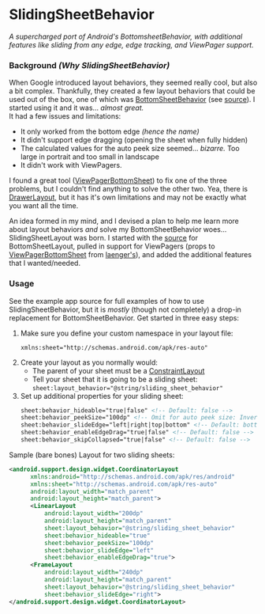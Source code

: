 # SlidingSheetBehavior
_A supercharged port of Android's BottomsheetBehavior, with additional features like sliding from any edge,  edge tracking, and ViewPager support._

### Background _(Why SlidingSheetBehavior)_
When Google introduced layout behaviors, they seemed really cool, but also a bit complex.  Thankfully, they created a few layout behaviors 
that could be used out of the box, one of which was [BottomSheetBehavior](https://developer.android.com/reference/android/support/design/widget/BottomSheetBehavior) (see [source](https://android.googlesource.com/platform/frameworks/support.git/+/master/design/src/android/support/design/widget/BottomSheetBehavior.java)).  I started using it and it was... _almost great._
<br/>
It had a few issues and limitations:
- It only worked from the bottom edge _(hence the name)_
- It didn't support edge dragging (opening the sheet when fully hidden)
- The calculated values for the auto peek size seemed... _bizarre._ Too large in portrait and too small in landscape
- It didn't work with ViewPagers.

I found a great tool ([ViewPagerBottomSheet](https://github.com/laenger/ViewPagerBottomSheet)) to fix one of the three problems, but I couldn't find anything to solve the other two. Yea, there is [DrawerLayout](https://developer.android.com/reference/android/support/v4/widget/DrawerLayout), but it has it's own limitations and may not be exactly what you want all the time.

An idea formed in my mind, and I devised a plan to help me learn more about layout behaviors _and_ solve my BottomSheetBehavior woes...   SlidingSheetLayout was born.  I started with the [source](https://android.googlesource.com/platform/frameworks/support.git/+/master/design/src/android/support/design/widget/BottomSheetBehavior.java) for BottomSheetLayout, pulled in support for ViewPagers (props to [ViewPagerBottomSheet](https://github.com/laenger/ViewPagerBottomSheet) from [laenger's](https://github.com/laenger)), and added the additional features that I wanted/needed.

### Usage
See the example app source for full examples of how to use SlidingSheetBehavior, but it is _mostly_ (though not completely) a drop-in replacement for BottomSheetBehavior.  Get started in three easy steps:

1. Make sure you define your custom namespace in your layout file: 
    ```
    xmlns:sheet="http://schemas.android.com/apk/res-auto"
    ```
2. Create your layout as you normally would: 
    * The parent of your sheet must be a [ConstraintLayout](https://developer.android.com/reference/android/support/constraint/ConstraintLayout)
    * Tell your sheet that it is going to be a sliding sheet: `sheet:layout_behavior="@string/sliding_sheet_behavior"`
3. Set up additional properties for your sliding sheet:
    ```html
    sheet:behavior_hideable="true|false" <!-- Default: false --> 
    sheet:behavior_peekSize="100dp" <!-- Omit for auto peek size: Inverted 16:9 ratio of parent's height -->
    sheet:behavior_slideEdge="left|right|top|bottom" <!-- Default: bottom --> 
    sheet:behavior_enableEdgeDrag="true|false" <!-- Default: false --> 
    sheet:behavior_skipCollapsed="true|false" <!-- Default: false --> 
    ```

Sample (bare bones) Layout for two sliding sheets: 
```xml
<android.support.design.widget.CoordinatorLayout
      xmlns:android="http://schemas.android.com/apk/res/android"
      xmlns:sheet="http://schemas.android.com/apk/res-auto"
      android:layout_width="match_parent"
      android:layout_height="match_parent">
      <LinearLayout
          android:layout_width="200dp"
          android:layout_height="match_parent"
          sheet:layout_behavior="@string/sliding_sheet_behavior"
          sheet:behavior_hideable="true"
          sheet:behavior_peekSize="100dp"
          sheet:behavior_slideEdge="left"
          sheet:behavior_enableEdgeDrag="true">
      <FrameLayout
          android:layout_width="240dp"
          android:layout_height="match_parent"
          sheet:layout_behavior="@string/sliding_sheet_behavior"
          sheet:behavior_slideEdge="right">
</android.support.design.widget.CoordinatorLayout>    
```
